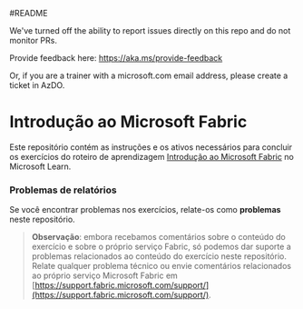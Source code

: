 #README

We've turned off the ability to report issues directly on this repo and do not monitor PRs.

Provide feedback here: https://aka.ms/provide-feedback

Or, if you are a trainer with a microsoft.com email address, please create a ticket in AzDO.

# Introdução ao Microsoft Fabric

Este repositório contém as instruções e os ativos necessários para concluir os exercícios do roteiro de aprendizagem [Introdução ao Microsoft Fabric](https://aka.ms/learn-fabric) no Microsoft Learn.

### Problemas de relatórios

Se você encontrar problemas nos exercícios, relate-os como **problemas** neste repositório.

> **Observação**: embora recebamos comentários sobre o conteúdo do exercício e sobre o próprio serviço Fabric, só podemos dar suporte a problemas relacionados ao conteúdo do exercício neste repositório. Relate qualquer problema técnico ou envie comentários relacionados ao próprio serviço Microsoft Fabric em [https://support.fabric.microsoft.com/support/](https://support.fabric.microsoft.com/support/).
